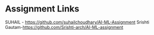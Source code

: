 # Assignment Links
SUHAIL - https://github.com/suhailchoudhary/AI-ML-Assignment
Srishti Gautam-https://github.com/Srishti-arch/AI-ML-assignment
